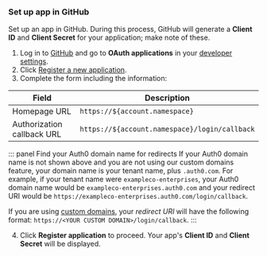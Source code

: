 ### Set up app in GitHub

Set up an app in GitHub. During this process, GitHub will generate a **Client ID** and **Client Secret** for your application; make note of these.

1. Log in to [GitHub](https://github.com/) and go to **OAuth applications** in your [developer settings](https://github.com/settings/developers). 
2. Click [Register a new application](https://github.com/settings/applications/new).
3. Complete the form including the information:

| Field | Description |
| - | - |
| Homepage URL | `https://${account.namespace}` |
| Authorization callback URL | `https://${account.namespace}/login/callback` |

::: panel Find your Auth0 domain name for redirects
If your Auth0 domain name is not shown above and you are not using our custom domains feature, your domain name is your tenant name, plus `.auth0.com`. For example, if your tenant name were `exampleco-enterprises`, your Auth0 domain name would be `exampleco-enterprises.auth0.com` and your redirect URI would be `https://exampleco-enterprises.auth0.com/login/callback`.

If you are using [custom domains](/custom-domains), your <dfn data-key="callback">redirect URI</dfn> will have the following format: `https://<YOUR CUSTOM DOMAIN>/login/callback`.
:::

4. Click **Register application** to proceed. Your app's **Client ID** and **Client Secret** will be displayed.